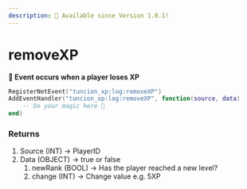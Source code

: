 ```yaml
---
description: 🔧 Available since Version 1.0.1!
---
```


# removeXP

**📢 Event occurs when a player loses XP**

```lua
RegisterNetEvent("tuncion_xp:log:removeXP")
AddEventHandler("tuncion_xp:log:removeXP", function(source, data)
    -- Do your magic here 💫
end)
```

### Returns

1. Source <span className="color-blue">(INT)</span> <span className="color-orange">-> PlayerID</span>
2. Data <span className="color-blue">(OBJECT)</span> <span className="color-orange">-> true or false</span>
   1. newRank <span className="color-blue">(BOOL)</span> <span className="color-orange">-> Has the player reached a new level?</span>
   2. change <span className="color-blue">(INT)</span> <span className="color-orange">-> Change value e.g. 5XP</span>

